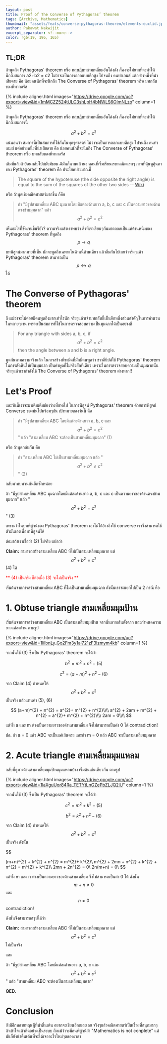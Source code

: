 ```yaml
---
layout: post
title: Proof of The Converse of Pythagoras’ theorem
tags: [Archive, Mathematics]
thumbnail: "assets/feats/converse-pythagoras-theorem/elements-euclid.jpg"
author: Pakawat Nakwijit
excerpt_separator: <!--more-->
color: rgb(19, 196, 165)
---
```


## TL;DR
ถ้าพูดถึง Pythagoras' theorem หรือ ทฤษฎีบทสามเหลี่ยมอันโด่งดัง ก็คงจะไม่ยากที่จะทำให้นึกถึงสมการ a2+b2 = c2  ไม่ว่าจะเป็นการออกแบบตึกสูง ไปจนถึง คนทำเกมส์ แต่อย่างหนึ่งที่น่าเสียดาย คือ น้อยคนนักที่จะนึกถึง The Converse of Pythagoras' theorem หรือ บทกลับของพีทากอรัส

<!--more-->

{% include aligner.html images="https://drive.google.com/uc?export=view&id=1mMCZZ524tULC3shLpH4bNWLS6OImNLzo" column=1 %}

ถ้าพูดถึง Pythagoras' theorem หรือ ทฤษฎีบทสามเหลี่ยมอันโด่งดัง ก็คงจะไม่ยากที่จะทำให้นึกถึงสมการนี้

$$ a^{2}+b^{2} = c^{2}$$

แน่นอนว่า สมการนี้เป็นสมการที่ใช้กันในทุกๆศาสตร์ ไม่ว่าจะเป็นการออกแบบตึกสูง ไปจนถึง คนทำเกมส์ แต่อย่างหนึ่งที่น่าเสียดาย คือ น้อยคนนักที่จะนึกถึง The Converse of Pythagoras' theorem หรือ บทกลับของพีทากอรัส

เดิมทีแล้วถ้าย้อนกลับไปสมัยมัธยม <span class="tag-en">#มันก็นานแล้วนะ</span> ตอนที่เริ่มเรียนเรขาคณิตแรกๆ ภาพที่คุ้นหูคุ้นตา ของ Pythagoras' theorem คือ ประโยคประมาณนี้

> The square of the hypotenuse (the side opposite the right angle) is equal to the sum of the squares of the other two sides -- <a href="https://en.wikipedia.org/wiki/Pythagorean_theorem">Wiki</a>

หรือ ถ้าพูดเชิงคณิตศาสตร์มากขึ้น ก็คือ

> ถ้า "มีรูปสามเหลี่ยม ABC มุมฉากโดยมีแต่ละด้านยาว a, b, c และ c เป็นความยาวของด้านตรงข้ามมุมฉาก" แล้ว $$ a^{2}+b^{2} = c^{2}$$

เห็นอะไรที่ชัดเจนขึ้นรึยัง? ความจริงแล้วเราพบว่า สิ่งที่เราเรียนๆกันมาตลอดเป็นแค่ด้านหนึ่งของ Pythagoras' theorem ที่พูดถึง $$ p \rightarrow q $$

บทพิสูจน์มากมายที่เห็น มักจะพูดถึงเฉพาะในด้านนี้ด้านเดียว แล้วลืมกันไปเลยว่าจริงๆแล้ว Pythagoras' theorem สามารถเป็น $$ p \leftrightarrow q $$ ได้

# The Converse of Pythagoras' theorem

ถึงแม้ว่าจะไม่ค่อยมีคนพูดถึงมากเท่าไรนัก จริงๆแล้วเจ้าบทกลับนี้เป็นอีกหนึ่งส่วนสำคัญในการคำนวนในหลายๆงาน เพราะเป็นสมการที่ใช้ในการตรวจสอบความเป็นมุมฉากได้เป็นอย่างดี

> For any triangle with sides a, b, c, if $$a^{2}+b^{2} = c^{2}$$ then the angle between a and b is a right angle.

พูดกันตามความจริงแล้ว ในการสร้างพีระมิดที่มักมีคนพูดว่า ชาวอียิปต์ใช้ Pythagoras' theorem ในการตัดหินให้เป็นมุมฉาก เป็นคำพูดที่ไม่จริงสักทีเดียว เพราะในการตรวจสอบความเป็นมุมฉากนั้นจริงๆแล้วเขากำลังใช้ The Converse of Pythagoras' theorem ต่างหาก!!

# Let's Proof

และวันนี้เราจะมาเติมเต็มช่องว่างที่ขาดไป ในการพิสูจน์ Pythagoras' theorem ด้วยการพิสูจน์ Converse ของมันไปพร้อมๆกัน
เป้าหมายของวันนี้ คือ

> ถ้า "มีรูปสามเหลี่ยม ABC โดยมีแต่ละด้านยาว a, b, c และ $$ a^{2}+b^{2} = c^{2}$$" แล้ว "สามเหลี่ยม ABC จะต้องเป็นสามเหลี่ยมมุมฉาก" (1) 

หรือ ถ้าพูดกลับกัน คือ

> ถ้า "สามเหลี่ยม ABC ไม่เป็นสามเหลี่ยมมุมฉาก แล้ว "$$ a^{2}+b^{2} \neq c^{2}$$" (2) 

กลับมาทบทวนกันอีกซักหน่อย

ถ้า "มีรูปสามเหลี่ยม ABC มุมฉากโดยมีแต่ละด้านยาว a, b, c และ c เป็นความยาวของด้านตรงข้ามมุมฉาก" แล้ว "$$ a^{2}+b^{2} = c^{2}$$" (3)

เพราะว่าในบทพิสูจน์ของ Pythagoras' theorem เองไม่ได้อ้างอิงใช้ converse เราจึงสามารถใช้ตัวมันเองเพื่อมาพิสูจน์ได้

ต่อมาถ้าเราเชื่อว่า (2) ไม่จริง แปลว่า

**Claim:** สามารถสร้างสามเหลี่ยม ABC ที่ไม่เป็นสามเหลี่ยมมุมฉาก แต่ $$ a^{2}+b^{2} = c^{2}$$ (4) ได้

<span style="color:red">** (4) เป็นจริง ก็ต่อเมื่อ (3) จะไม่เป็นจริง **</span>

เริ่มต้นจากการสร้างสามเหลี่ยม ABC ที่ไม่เป็นสามเหลี่ยมมุมฉาก ดังนั้นเราจะแยกไปเป็น 2 กรณี คือ

# 1. Obtuse triangle สามเหลี่ยมมุมป้าน

เริ่มต้นจากการสร้างสามเหลี่ยม ABC เป็นสามเหลี่ยมมุมป้าน จากนั้นลากเส้นตั้งฉาก และกำหนดความยาวแต่ละด้าน ตามรูป

{% include aligner.html images="https://drive.google.com/uc?export=view&id=1liIbnLy_Go2Fm3y1al721zF3lzmym4kb" column=1 %}

จากนั้นใช้ (3) ซึ่งเป็น Pythagoras' theorem จะได้ว่า

$$ b^{2} = m^{2} + n^{2} - (5) $$

$$ c^{2} = (a+m)^{2} + n^{2} - (6)$$

จาก Claim (4) กำหนดให้ $$ a^{2}+b^{2} = c^{2}$$ เป็นจริง แล้วแทนค่า (5), (6)

$$
(a+m)^{2} + n^{2} = a^{2}+ m^{2} + n^{2}\\\\
a^{2} + 2am + m^{2} + n^{2} = a^{2}+ m^{2} + n^{2}\\\\
2am = 0\\\\
$$

แต่ทั้ง a และ m ต่างเป็นความยาวของด้านสามเหลี่ยม จึงไม่สามารถเป็นค่า 0 ได้ contradiction!

ปล. ถ้า a = 0 แล้ว ABC จะเป็นแค่เส้นตรง และถ้า m = 0 แล้ว ABC จะเป็นสามเหลี่ยมมุมฉาก

# 2. Acute triangle สามเหลี่ยมมุมแหลม

กลับที่ดูทางด้านสามเหลี่ยมมุมป้านมุมแหลมบ้าง เริ่มต้นเช่นเดียวกัน ตามรูป

{% include aligner.html images="https://drive.google.com/uc?export=view&id=1laXguUor84Ra_TETYtLnGZePbZLJQ2lU" column=1 %}

จากนั้นใช้ (3) ซึ่งเป็น Pythagoras' theorem จะได้ว่า

$$ c^{2} = m^{2} + k^{2} - (5)$$

$$ b^{2} = k^{2} + n^{2} - (6)$$

จาก Claim (4) กำหนดให้ $$ a^{2}+b^{2} = c^{2}$$ เป็นจริง ดังนั้น

$$

(m+n)^{2} + k^{2} + n^{2} = m^{2}+ k^{2}\\
m^{2} + 2mn + n^{2} + k^{2} + n^{2} = m^{2} + k^{2}\\
2mn + 2n^{2} = 0\\
2n(m+n) = 0\\
$$

แต่ทั้ง m และ n ต่างเป็นความยาวของด้านสามเหลี่ยม จึงไม่สามารถเป็นค่า 0 ได้ ดังนั้น $$ m+n \neq 0$$ และ $$ n \neq 0$$ contradiction!

ดังนั้นจึงสามารถสรุปได้ว่า

**Claim:** สามารถสร้างสามเหลี่ยม ABC ที่ไม่เป็นสามเหลี่ยมมุมฉาก แต่ $$ a^{2}+b^{2} = c^{2}$$ ไม่เป็นจริง

และ

ถ้า "มีรูปสามเหลี่ยม ABC โดยมีแต่ละด้านยาว a, b, c และ $$ a^{2}+b^{2} = c^{2}$$" แล้ว "สามเหลี่ยม ABC จะต้องเป็นสามเหลี่ยมมุมฉาก"

**QED.**

# Conclusion
ยังมีอีกหลายทฤษฎีที่น่าตื่นเต้น อยากจะเขียนอีกเยอะเลย จริงๆแล้วคณิตศาสตร์เป็นเรื่องที่สนุกมากๆ ถ้าเข้าใจแล้วคิดอย่างเป็นระบบ ถึงแม้ว่าจะมีคนพิสูจน์ว่า "Mathematics is not conplete" แต่มันก็ยังน่าตื่นเต้นที่จะได้เจออะไรใหม่ๆตลอดเวลา
